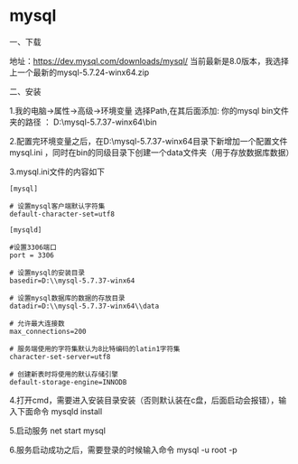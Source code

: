 # mysql
一、下载

地址：https://dev.mysql.com/downloads/mysql/
当前最新是8.0版本，我选择上一个最新的mysql-5.7.24-winx64.zip

二、安装

1.我的电脑->属性->高级->环境变量
选择Path,在其后面添加: 你的mysql bin文件夹的路径 ：
D:\mysql-5.7.37-winx64\bin

2.配置完环境变量之后，在D:\mysql-5.7.37-winx64目录下新增加一个配置文件mysql.ini ，同时在bin的同级目录下创建一个data文件夹（用于存放数据库数据）

3.mysql.ini文件的内容如下
```
[mysql]

# 设置mysql客户端默认字符集
default-character-set=utf8 

[mysqld]

#设置3306端口
port = 3306 

# 设置mysql的安装目录
basedir=D:\\mysql-5.7.37-winx64

# 设置mysql数据库的数据的存放目录
datadir=D:\\mysql-5.7.37-winx64\\data

# 允许最大连接数
max_connections=200

# 服务端使用的字符集默认为8比特编码的latin1字符集
character-set-server=utf8

# 创建新表时将使用的默认存储引擎
default-storage-engine=INNODB
```


4.打开cmd，需要进入安装目录安装（否则默认装在c盘，后面启动会报错），输入下面命令
mysqld install

5.启动服务
net start mysql

6.服务启动成功之后，需要登录的时候输入命令
mysql -u root -p
